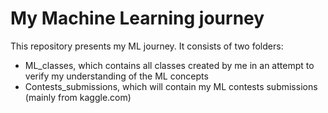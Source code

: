 # My Machine Learning journey
This repository presents my ML journey. It consists of two folders:
- ML_classes, which contains all classes created by me in an attempt to verify my understanding of the ML concepts
- Contests_submissions, which will contain my ML contests submissions (mainly from kaggle.com)
